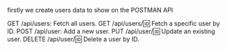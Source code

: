firstly we create users data to show on the POSTMAN API

GET /api/users: Fetch all users.
GET /api/users/:id: Fetch a specific user by ID.
POST /api/user: Add a new user.
PUT /api/user/:id: Update an existing user.
DELETE /api/user/:id: Delete a user by ID.
